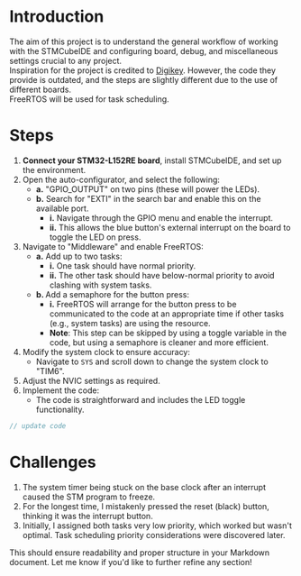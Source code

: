 # Introduction  
The aim of this project is to understand the general workflow of working with the STMCubeIDE and configuring board, debug, and miscellaneous settings crucial to any project.  
Inspiration for the project is credited to [Digikey](https://www.digikey.com/en/maker/projects/discovering-the-stm32-cube-ide-a-simple-led-blink-and-gpio-project/58573ed093f4415084de88e03f03ef6d). However, the code they provide is outdated, and the steps are slightly different due to the use of different boards.  
FreeRTOS will be used for task scheduling.  

# Steps

1. **Connect your STM32-L152RE board**, install STMCubeIDE, and set up the environment.  
2. Open the auto-configurator, and select the following:  
   - <b>a.</b> "GPIO\_OUTPUT" on two pins (these will power the LEDs).  
   - <b>b.</b> Search for "EXTI" in the search bar and enable this on the available port.  
     - <b>i.</b> Navigate through the GPIO menu and enable the interrupt.  
     - <b>ii.</b> This allows the blue button's external interrupt on the board to toggle the LED on press.  
3. Navigate to "Middleware" and enable FreeRTOS:  
   - <b>a.</b> Add up to two tasks:  
     - <b>i.</b> One task should have normal priority.  
     - <b>ii.</b> The other task should have below-normal priority to avoid clashing with system tasks.  
   - <b>b. </b>Add a semaphore for the button press:  
     - <b>i.</b> FreeRTOS will arrange for the button press to be communicated to the code at an appropriate time if other tasks (e.g., system tasks) are using the resource.  
     - **Note**: This step can be skipped by using a toggle variable in the code, but using a semaphore is cleaner and more efficient.  
4. Modify the system clock to ensure accuracy:  
   - Navigate to `SYS` and scroll down to change the system clock to "TIM6".  
5. Adjust the NVIC settings as required.  
6. Implement the code:  
   - The code is straightforward and includes the LED toggle functionality.  

```c
// update code
```

# Challenges

1. The system timer being stuck on the base clock after an interrupt caused the STM program to freeze.  
2. For the longest time, I mistakenly pressed the reset (black) button, thinking it was the interrupt button.  
3. Initially, I assigned both tasks very low priority, which worked but wasn't optimal. Task scheduling priority considerations were discovered later.  


This should ensure readability and proper structure in your Markdown document. Let me know if you'd like to further refine any section!
